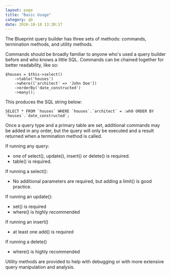 ```yaml
---
layout: page
title: "Basic Usage"
category: qb
date: 2016-10-18 13:30:17
---
```


The Blueprint query builder has three sets of methods: commands, termination methods, and utility methods.

Commands should be broadly familiar to anyone who's used a query builder before and who knows a little SQL. Commands can be chained together for better readability, like so:

    $houses = $this->select()
        ->table('houses')
        ->where(['architect' => 'John Doe'])
        ->orderBy('date_constructed')
        ->many();
        
This produces the SQL string below:

    SELECT * FROM `houses` WHERE `houses`.`architect` = :wh0 ORDER BY `houses`.`date_constructed`;
    
Once a query type and a primary table are set, additional commands may be added in any order, but the query will only be executed and a result returned when a termination method is called.

If running any query:

* one of select(), update(), insert() or delete() is required.
* table() is required.

If running a select():

* No additional parameters are required, but adding a limit() is good practice.

If running an update():

* set() is required
* where() is highly recommended

If running an insert()

* at least one add() is required

If running a delete()

* where() is highly recommended

Utility methods are provided to help with debugging or with more extensive query manipulation and analysis.